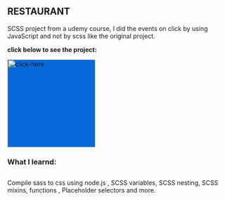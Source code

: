 ## RESTAURANT
SCSS project from a udemy course, I did the events on click by using JavaScript and not by scss like the original project.

**click below to see the project:**</br>

<a href="https://restaurant-shish.netlify.app/"><img src='https://user-images.githubusercontent.com/109962964/193276165-de65b10b-ef89-48a5-81dd-57e66110d6c7.png' alt='click-here' height='200' style="background:#0969DA" ></a>


### What I learnd:
## 
Compile sass to css using node.js , SCSS variables, SCSS nesting, SCSS mixins, functions , Placeholder selectors and more.



